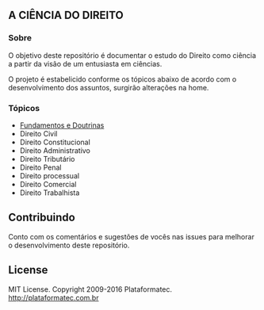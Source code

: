 ## A CIÊNCIA DO DIREITO


[logo]: https://www.google.com.br/url?sa=i&rct=j&q=&esrc=s&source=images&cd=&cad=rja&uact=8&ved=0ahUKEwjKzvOKo6PXAhVDTJAKHWnUCyAQjRwIBw&url=https%3A%2F%2Fwww.estudarfora.org.br%2Fmestrado-em-direito-no-exterior-dicas-essenciais-para-a-candidatura%2F&psig=AOvVaw0zZBHRihSofjDwiy11RM56&ust=1509828226214004 "Ciência do Direito"

### Sobre

O objetivo deste repositório é documentar o estudo do Direito como ciência a partir da visão de um entusiasta em ciências.

O projeto é estabelicido conforme os tópicos abaixo de acordo com o desenvolvimento dos assuntos, surgirão alterações na home.


### Tópicos

- [Fundamentos e Doutrinas](./Fundamentos&Doutrinas/readme.md)
- Direito Civil
- Direito Constitucional
- Direito Administrativo
- Direito Tributário
- Direito Penal
- Direito processual
- Direito Comercial
- Direito Trabalhista



## Contribuindo

Conto com os comentários e sugestões de vocês nas issues para melhorar o desenvolvimento deste repositório. 




## License

MIT License. Copyright 2009-2016 Plataformatec. http://plataformatec.com.br